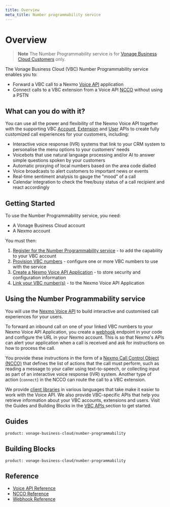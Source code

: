 ```yaml
---
title: Overview
meta_title: Number programmability service
---
```


# Overview

> **Note** The Number Programmability service is for [Vonage Business Cloud Customers](https://www.vonage.com/business/) only.

The Vonage Business Cloud (VBC) Number Programmability service enables you to:

* Forward a VBC call to a Nexmo [Voice API](/voice/voice-api/api-reference) application
* Connect calls to a VBC extension from a Voice API [NCCO](/voice/voice-api/guides/ncco) without using a PSTN

## What can you do with it?
You can use all the power and flexibility of the Nexmo Voice API together with the supporting VBC [Account](/vonage-business-cloud/vbc-apis/account-api/overview), [Extension](/vonage-business-cloud/vbc-apis/extension-api/overview) and [User](/vonage-business-cloud/vbc-apis/user-api/overview) APIs to create fully customized call experiences for your customers, including:

* Interactive voice response (IVR) systems that link to your CRM system to personalise the menu options to your customers' needs
* Voicebots that use natural language processing and/or AI to answer simple questions spoken by your customers
* Automatic proxying of local numbers based on the area code dialled
* Voice broadcasts to alert customers to important news or events
* Real-time sentiment analysis to gauge the "mood" of a call
* Calendar integration to check the free/busy status of a call recipient and react accordingly

## Getting Started
To use the Number Programmability service, you need:

* A Vonage Business Cloud account
* A Nexmo account

You must then:

1. [Register for the Number Programmability service](/vonage-business-cloud/number-programmability/guides/register) - to add the capability to your VBC account
2. [Provision VBC numbers](https://nexmo-developer-vbc.herokuapp.com/vonage-business-cloud/number-programmability/guides/provision-vbc-numbers) - configure one or more VBC numbers to use with the service
3. [Create a Nexmo Voice API Application](/vonage-business-cloud/number-programmability/guides/create-voice-application) - to store security and configuration information
4. [Link your VBC number(s)](/vonage-business-cloud/number-programmability/guides/link-vbc-numbers) - to the Nexmo Voice API Application

## Using the Number Programmability service

You will use the [Nexmo Voice API](/voice/voice-api/api-reference) to build interactive and customised call experiences for your users.

To forward an inbound call on one of your linked VBC numbers to your Nexmo Voice API Application, you create a [webhook](/concepts/guides/webhooks) endpoint in your code and configure the URL in your Nexmo account. This is so that Nexmo's APIs can alert your application when a call is received and ask for instructions on how to process the call.

You provide these instructions in the form of a [Nexmo Call Control Object (NCCO)](/voice/voice-api/guides/ncco) that defines the list of actions that the call must perform, such as reading a message to your caller using text-to-speech, or collecting input as part of an interactive voice response (IVR) system. Another type of action (`connect`) in the NCCO can route the call to a VBC extension.

We provide [client libraries](https://github.com/Nexmo/) in various languages that take make it easier to work with the Voice API. We also provide VBC-specific APIs that help you retrieve information about your VBC accounts, extensions and users. Visit the Guides and Building Blocks in the [VBC APIs ](/vonage-business-cloud/vbc-apis/overview) section to get started.

## Guides

```concept_list
product: vonage-business-cloud/number-programmability
```

## Building Blocks

```building_block_list
product: vonage-business-cloud/number-programmability
```

## Reference

* [Voice API Reference](/api/voice)
* [NCCO Reference](/voice/voice-api/ncco-reference)
* [Webhook Reference](/voice/voice-api/webhook-reference)
